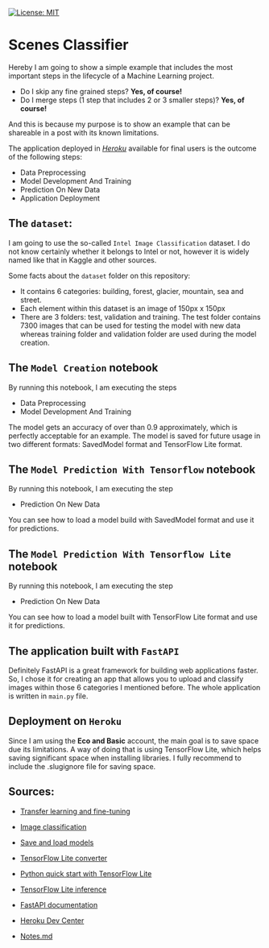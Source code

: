 [![License: MIT](https://img.shields.io/badge/License-MIT-yellow.svg)](https://opensource.org/licenses/MIT)

# Scenes Classifier  

Hereby I am going to show a simple example that includes the most important steps in the lifecycle of a Machine Learning project. 

- Do I skip any fine grained steps? **Yes, of course!**
- Do I merge steps (1 step that includes 2 or 3 smaller steps)? **Yes, of course!** 

And this is because my purpose is to show an example that can be shareable in a post with its known limitations.

The application deployed in *[Heroku](https://scenes-classifier.herokuapp.com)* available for final users is the outcome of the following steps:

- Data Preprocessing
- Model Development And Training
- Prediction On New Data
- Application Deployment

## The `dataset`: 

I am going to use the so-called `Intel Image Classification` dataset. I do not know certainly whether it belongs to Intel or not, however it is widely named like that in Kaggle and other sources.

Some facts about the `dataset` folder on this repository:

- It contains 6 categories: building, forest, glacier, mountain, sea and street.
- Each element within this dataset is an image of 150px x 150px
- There are 3 folders: test, validation and training. The test folder contains 7300 images that can be used for testing the model with new data whereas training folder and validation folder are used during the model creation.

## The `Model Creation` notebook

By running this notebook, I am executing the steps

- Data Preprocessing
- Model Development And Training

The model gets an accuracy of over than 0.9 approximately, which is perfectly acceptable for an example. The model is saved for future usage in two different formats: SavedModel format and TensorFlow Lite format.


## The `Model Prediction With Tensorflow` notebook

By running this notebook, I am executing the step

- Prediction On New Data

You can see how to load a model build with SavedModel format and use it for predictions.

## The `Model Prediction With Tensorflow Lite` notebook

By running this notebook, I am executing the step

- Prediction On New Data

You can see how to load a model built with TensorFlow Lite format and use it for predictions.

## The application built with `FastAPI`

Definitely FastAPI is a great framework for building web applications faster. So, I chose it for creating an app that allows you to upload and classify images within those 6 categories I mentioned before. The whole application is written in `main.py` file.

## Deployment on `Heroku`

Since I am using the **Eco and Basic** account, the main goal is to save space due its limitations. A way of doing that is using TensorFlow Lite, which helps saving significant space when installing libraries. I fully recommend to include the .slugignore file for saving space.

## Sources:

- [Transfer learning and fine-tuning](https://www.tensorflow.org/tutorials/images/transfer_learning)

- [Image classification](https://www.tensorflow.org/tutorials/images/classification)

- [Save and load models](https://www.tensorflow.org/tutorials/keras/save_and_load)

- [TensorFlow Lite converter](https://www.tensorflow.org/lite/convert)

- [Python quick start with TensorFlow Lite](https://www.tensorflow.org/lite/guide/python)

- [TensorFlow Lite inference](https://www.tensorflow.org/lite/guide/inference)

- [FastAPI documentation](https://fastapi.tiangolo.com)

- [Heroku Dev Center](https://devcenter.heroku.com)

- [Notes.md](https://github.com/fabiogaiera/scenes-classifier/blob/main/Notes.md)

